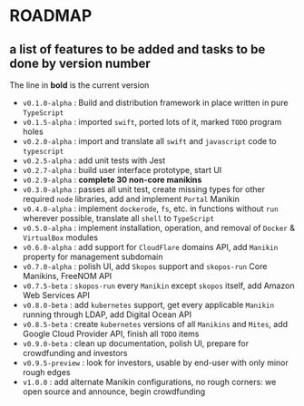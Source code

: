 # ROADMAP

## a list of features to be added and tasks to be done by version number

The line in **bold** is the current version

- `v0.1.0-alpha` : Build and distribution framework in place written in pure `TypeScript`
- `v0.1.5-alpha` : imported `swift`, ported lots of it, marked `TODO` program holes
- `v0.2.0-alpha` : import and translate all `swift` and `javascript` code to `typescript`
- `v0.2.5-alpha` : add unit tests with Jest
- `v0.2.7-alpha` : build user interface prototype, start UI
- `v0.2.9-alpha` : **complete 30 non-core manikins**
- `v0.3.0-alpha` : passes all unit test, create missing types for other required `node` libraries, add and implement `Portal` Manikin
- `v0.4.0-alpha` : implement `dockerode`, `fs`, etc. in functions without `run` wherever possible, translate all `shell` to `TypeScript`
- `v0.5.0-alpha` : implement installation, operation, and removal of `Docker` & `VirtualBox` modules
- `v0.6.0-alpha` : add support for `CloudFlare` domains API, add `Manikin` property for management subdomain
- `v0.7.0-alpha` : polish UI, add `Skopos` support and `skopos-run` Core Manikins, FreeNOM API
- `v0.7.5-beta` : `skopos-run` every `Manikin` except `skopos` itself, add Amazon Web Services API
- `v0.8.0-beta` : add `kubernetes` support, get every applicable `Manikin` running through LDAP, add Digital Ocean API
- `v0.8.5-beta` : create `kubernetes` versions of all `Manikins` and `Mites`, add Google Cloud Provider API, finish all `TODO` items
- `v0.9.0-beta` : clean up documentation, polish UI, prepare for crowdfunding and investors
- `v0.9.5-preview` : look for investors, usable by end-user with only minor rough edges
- `v1.0.0` : add alternate Manikin configurations, no rough corners: we open source and announce, begin crowdfunding
